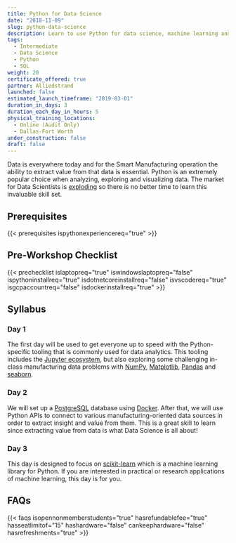 ```yaml
---
title: Python for Data Science
date: "2018-11-09"
slug: python-data-science
description: Learn to use Python for data science, machine learning and data analytics applications.
tags:
  - Intermediate
  - Data Science
  - Python
  - SQL
weight: 20
certificate_offered: true
partner: Alliedstrand
launched: false
estimated_launch_timeframe: "2019-03-01"
duration_in_days: 3
duration_each_day_in_hours: 5
physical_training_locations:
  - Online (Audit Only)
  - Dallas-Fort Worth
under_construction: false
draft: false
---
```


Data is everywhere today and for the Smart Manufacturing operation the ability to extract value from that data is essential. Python is an extremely popular choice when analyzing, exploring and visualizing data. The market for Data Scientists is [exploding](https://www.forbes.com/sites/louiscolumbus/2017/05/13/ibm-predicts-demand-for-data-scientists-will-soar-28-by-2020/#4d4149387e3b) so there is no better time to learn this invaluable skill set.

## Prerequisites

{{< prerequisites ispythonexperiencereq="true" >}}

## Pre-Workshop Checklist

{{< prechecklist islaptopreq="true" iswindowslaptopreq="false" ispythoninstallreq="true" isdotnetcoreinstallreq="false" isvscodereq="true" isgcpaccountreq="false" isdockerinstallreq="true" >}}

## Syllabus

### Day 1

The first day will be used to get everyone up to speed with the Python-specific tooling that is commonly used for data analytics. This tooling includes the [Jupyter ecosystem](http://jupyter.org/), but also exploring some challenging in-class manufacturing data problems with [NumPy](http://www.numpy.org/), [Matplotlib](https://matplotlib.org/), [Pandas](https://pandas.pydata.org/) and [seaborn](https://seaborn.pydata.org/).

### Day 2

We will set up a [PostgreSQL](https://www.postgresql.org/) database using [Docker](https://docs.docker.com/install/). After that, we will use Python APIs to connect to various manufacturing-oriented data sources in order to extract insight and value from them. This is a great skill to learn since extracting value from data is what Data Science is all about!

### Day 3

This day is designed to focus on [scikit-learn](https://scikit-learn.org/stable/) which is a machine learning library for Python. If you are interested in practical or research applications of machine learning, this day is for you.

## FAQs

{{< faqs isopennonmemberstudents="true" hasrefundablefee="true" hasseatlimitof="15" hashardware="false" cankeephardware="false" hasrefreshments="true" >}}

